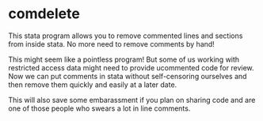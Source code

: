 # comdelete
This stata program allows you to remove commented lines and sections from inside stata. No more need to remove comments by hand!

This might seem like a pointless program! But some of us working with restricted access data might need to provide ucommented code for review. Now we can put comments in stata without self-censoring ourselves and then  remove them quickly and easily at a later date.

This will also save some embarassment if you plan on sharing code and are one of those people who swears a lot in line comments.

